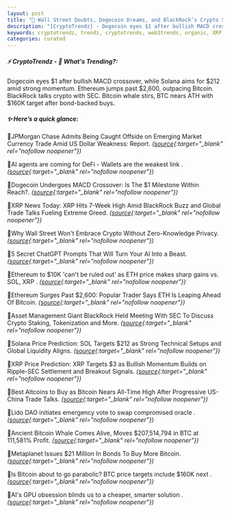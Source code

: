 ```yaml
---
layout: post
title: "🌌 Wall Street Doubts, Dogecoin Dreams, and BlackRock’s Crypto Staking Pitch . Bitcoin News"
description: "[CryptoTrendz] - Dogecoin eyes $1 after bullish MACD crossover, while Solana aims for $212 amid strong momentum. Ethereum jumps past $2,600, outpacing Bitcoin. BlackRock talks crypto with SEC. Bitcoin whale stirs, BTC nears ATH with $160K target after bond-backed buys."
keywords: cryptotrendz, trendz, cryptotrends, web3trends, organic, XRP, AI, BTC, BlackRock, Market, SEC, SOL, ETH, Altcoins, Crypto, Bitcoin
categories: curated
---
```


##### ⚡ CryptoTrendz - 📌 *What's Trending?:*

Dogecoin eyes $1 after bullish MACD crossover, while Solana aims for $212 amid strong momentum. Ethereum jumps past $2,600, outpacing Bitcoin. BlackRock talks crypto with SEC. Bitcoin whale stirs, BTC nears ATH with $160K target after bond-backed buys.

##### ✨ *Here’s a quick glance:*


🔹JPMorgan Chase Admits Being Caught Offside on Emerging Market Currency Trade Amid US Dollar Weakness: Report. *([source](https://s.avyag.com/w3o3){:target="_blank" rel="nofollow noopener"})*

🔹AI agents are coming for DeFi - Wallets are the weakest link . *([source](https://s.avyag.com/esmb){:target="_blank" rel="nofollow noopener"})*

🔹Dogecoin Undergoes MACD Crossover: Is The $1 Milestone Within Reach?. *([source](https://s.avyag.com/j2fy){:target="_blank" rel="nofollow noopener"})*

🔹XRP News Today: XRP Hits 7-Week High Amid BlackRock Buzz and Global Trade Talks Fueling Extreme Greed. *([source](https://s.avyag.com/viru){:target="_blank" rel="nofollow noopener"})*

🔹Why Wall Street Won't Embrace Crypto Without Zero-Knowledge Privacy. *([source](https://s.avyag.com/9m0l){:target="_blank" rel="nofollow noopener"})*

🔹5 Secret ChatGPT Prompts That Will Turn Your AI Into a Beast. *([source](https://s.avyag.com/zaa1){:target="_blank" rel="nofollow noopener"})*

🔹Ethereum to $10K 'can't be ruled out' as ETH price makes sharp gains vs. SOL, XRP . *([source](https://s.avyag.com/u2x0){:target="_blank" rel="nofollow noopener"})*

🔹Ethereum Surges Past $2,600: Popular Trader Says ETH Is Leaping Ahead Of Bitcoin. *([source](https://s.avyag.com/t61i){:target="_blank" rel="nofollow noopener"})*

🔹Asset Management Giant BlackRock Held Meeting With SEC To Discuss Crypto Staking, Tokenization and More. *([source](https://s.avyag.com/cnj5){:target="_blank" rel="nofollow noopener"})*

🔹Solana Price Prediction: SOL Targets $212 as Strong Technical Setups and Global Liquidity Aligns. *([source](https://s.avyag.com/7t9r){:target="_blank" rel="nofollow noopener"})*

🔹XRP Price Prediction: XRP Targets $3 as Bullish Momentum Builds on Ripple-SEC Settlement and Breakout Signals. *([source](https://s.avyag.com/p7ye){:target="_blank" rel="nofollow noopener"})*

🔹Best Altcoins to Buy as Bitcoin Nears All-Time High After Progressive US-China Trade Talks. *([source](https://s.avyag.com/yx04){:target="_blank" rel="nofollow noopener"})*

🔹Lido DAO initiates emergency vote to swap compromised oracle . *([source](https://s.avyag.com/srdu){:target="_blank" rel="nofollow noopener"})*

🔹Ancient Bitcoin Whale Comes Alive, Moves $207,514,794 in BTC at 111,581% Profit. *([source](https://s.avyag.com/khj8){:target="_blank" rel="nofollow noopener"})*

🔹Metaplanet Issues $21 Million In Bonds To Buy More Bitcoin. *([source](https://s.avyag.com/p128){:target="_blank" rel="nofollow noopener"})*

🔹Is Bitcoin about to go parabolic? BTC price targets include $160K next . *([source](https://s.avyag.com/ci53){:target="_blank" rel="nofollow noopener"})*

🔹AI's GPU obsession blinds us to a cheaper, smarter solution . *([source](https://s.avyag.com/1kfr){:target="_blank" rel="nofollow noopener"})*
